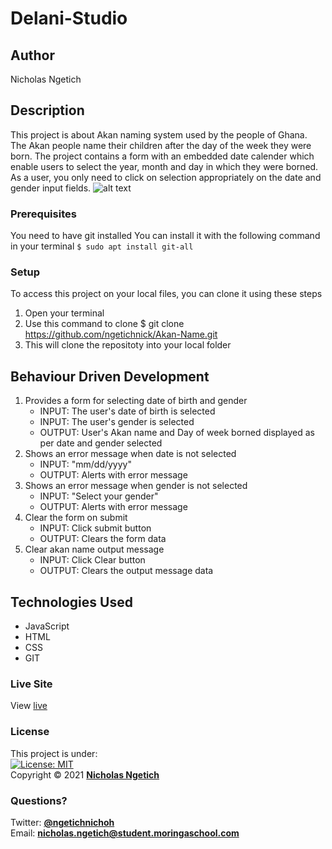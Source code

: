 # Delani-Studio
## Author
Nicholas Ngetich
## Description
This project is about Akan naming system used by the people of Ghana. The Akan people name their children after the day of the week they were born. The project contains a form with an embedded date calender which enable users to select the year, month and day in which they were borned. As a user, you only need to click on selection appropriately on the date and gender input fields.
![alt text](https://github.com/ngetichnick/Akan-Name/blob/main/Akan-Name%20%20%20IP%20.png)
### Prerequisites
You need to have git installed
You can install it with the following command in your terminal
`$ sudo apt install git-all`
### Setup
To access this project on your local files, you can clone it using these steps
1. Open your terminal
1. Use this command to clone $ git clone https://github.com/ngetichnick/Akan-Name.git
1. This will clone the repositoty into your local folder
## Behaviour Driven Development
1. Provides a form for selecting date of birth and gender
   - INPUT: The user's date of birth is selected
   - INPUT: The user's gender is selected
   - OUTPUT: User's Akan name and Day of week borned displayed as per date and gender selected
1. Shows an error message when date is not selected
   - INPUT: "mm/dd/yyyy"
   - OUTPUT: Alerts with error message
1. Shows an error message when gender is not selected
   - INPUT: "Select your gender"
   - OUTPUT: Alerts with error message
1. Clear the form on submit
   - INPUT: Click submit button
   - OUTPUT: Clears the form data
1. Clear akan name output message
   - INPUT: Click Clear button
   - OUTPUT: Clears the output message data   
## Technologies Used
- JavaScript
- HTML
- CSS
- GIT
### Live Site
View [live](https://ngetichnick.github.io/Akan-Name/)
### License
This project is under:  
[![License: MIT](https://img.shields.io/badge/License-MIT-yellow.svg)](/LICENSE)  
Copyright &copy; 2021 **[Nicholas Ngetich](https://github.com/ngetichnick)**
### Questions?
Twitter: **[@ngetichnichoh](https://twitter.com/ngetichnichoh)**  
Email: **[nicholas.ngetich@student.moringaschool.com](mailto:nicholas.ngetich@student.moringaschool.com)**